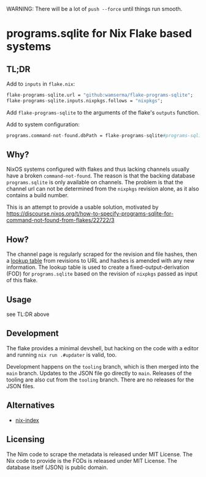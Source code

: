 WARNING: There will be a lot of `push --force` until things run smooth.

# programs.sqlite for Nix Flake based systems

## TL;DR

Add to `inputs` in `flake.nix`:
```nix
flake-programs-sqlite.url = "github:wamserma/flake-programs-sqlite";
flake-programs-sqlite.inputs.nixpkgs.follows = "nixpkgs";
```

Add `flake-programs-sqlite` to the arguments of the flake's `outputs` function.

Add to system configuration:

```nix
programs.command-not-found.dbPath = flake-programs-sqlite#programs-sqlite;
```

## Why?

NixOS systems configured with flakes and thus lacking channels usually have a broken
`command-not-found`. The reason is that the backing database `programs.sqlite` is only
available on channels. The problem is that the channel url can not be determined from
the `nixpkgs` revision alone, as it also contains a build number.

This is an attempt to provide a usable solution, motivated by <https://discourse.nixos.org/t/how-to-specify-programs-sqlite-for-command-not-found-from-flakes/22722/3>

## How?

The channel page is regularly scraped for the revision and file hashes, then a
[lookup table](./sources.json) from revisions to URL and hashes is amended with any
new information.
The lookup table is used to create a fixed-output-derivation (FOD) for `programs.sqlite`
based on the revision of `nixpkgs` passed as input of this flake.

## Usage

see TL:DR above

## Development

The flake provides a minimal devshell, but hacking on the code with a editor and
running `nix run .#updater` is valid, too.

Development happens on the `tooling` branch, which is then merged into the `main`
branch. Updates to the JSON file go directly to `main`. Releases of the tooling are
also cut from the `tooling` branch. There are no releases for the JSON files.

## Alternatives

- [nix-index](https://github.com/bennofs/nix-index#usage-as-a-command-not-found-replacement)

## Licensing

The Nim code to scrape the metadata is released under MIT License.
The Nix code to provide is the FODs is released under MIT License.
The database itself (JSON) is public domain.
